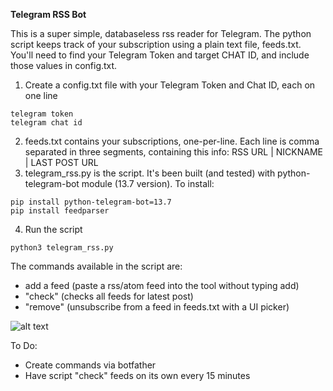**Telegram RSS Bot**

This is a super simple, databaseless rss reader for Telegram. The python script keeps track of your subscription using a plain text file, feeds.txt. You'll need to find your Telegram Token and target CHAT ID, and include those values in config.txt.

1. Create a config.txt file with your Telegram Token and Chat ID, each on one line

```
telegram token
telegram chat id
```

2. feeds.txt contains your subscriptions, one-per-line. Each line is comma separated in three segments, containing this info: RSS URL | NICKNAME | LAST POST URL
3. telegram_rss.py is the script. It's been built (and tested) with python-telegram-bot module (13.7 version). To install:

```
pip install python-telegram-bot=13.7
pip install feedparser
```

4. Run the script

```
python3 telegram_rss.py
```

The commands available in the script are:
- add a feed (paste a rss/atom feed into the tool without typing add)
- "check" (checks all feeds for latest post)
- "remove" (unsubscribe from a feed in feeds.txt with a UI picker)

![alt text](telegram_rss.GIF)

To Do:
- Create commands via botfather
- Have script "check" feeds on its own every 15 minutes